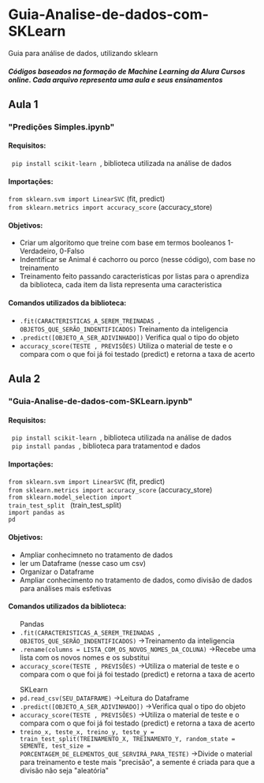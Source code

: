 # Guia-Analise-de-dados-com-SKLearn
Guia para análise de dados, utilizando sklearn

##### Códigos baseados na formação de Machine Learning da Alura Cursos online. Cada arquivo representa uma aula e seus ensinamentos 

## Aula 1

### "Predições Simples.ipynb"

#### Requisitos: 
<code> pip install scikit-learn </code>, biblioteca utilizada na análise de dados

#### Importações: 
<code>from sklearn.svm import LinearSVC</code> (fit, predict)<br>
<code>from sklearn.metrics import accuracy_score</code> (accuracy_store)

#### Objetivos: 
<ul> <li>Criar um algoritomo que treine com base em termos booleanos 1-Verdadeiro, 0-Falso</li>
  <li>Indentificar se Animal é cachorro ou porco (nesse código), com base no treinamento</li>
  <li>Treinamento feito passando caracteristicas por listas para o aprendiza da biblioteca,
  cada item da lista representa uma caracteristica</li>
</ul> 
  
#### Comandos utilizados da biblioteca:
<ul>
<li><code>.fit(CARACTERISTICAS_A_SEREM_TREINADAS , OBJETOS_QUE_SERÃO_INDENTIFICADOS)</code> Treinamento da inteligencia</li>
<li><code>.predict([OBJETO_A_SER_ADIVINHADO])</code> Verifica qual o tipo do objeto</li>
<li><code>accuracy_score(TESTE , PREVISÕES)</code> Utiliza o material de teste e o compara com o que foi já foi testado (predict) 
e retorna a taxa de acerto</li>
</ul>

## Aula 2

### "Guia-Analise-de-dados-com-SKLearn.ipynb"

#### Requisitos: 
<code> pip install scikit-learn </code>, biblioteca utilizada na análise de dados<br>
<code> pip install pandas </code>, biblioteca para tratamentod e dados

#### Importações: 
<code>from sklearn.svm import LinearSVC</code> (fit, predict)<br>
<code>from sklearn.metrics import accuracy_score</code> (accuracy_store)<br>
<code>from sklearn.model_selection import train_test_split </code> (train_test_split)<br>
<code>import pandas as pd </code>

#### Objetivos: 
<ul> <li>Ampliar conhecimneto no tratamento de dados</li>
  <li>ler um Dataframe (nesse caso um csv)</li>
  <li>Organizar o Dataframe</li>
  <li>Ampliar conhecimento no tratamento de dados, como divisão de dados para análises mais esfetivas</li>
</ul> 
  
  
#### Comandos utilizados da biblioteca:
<ul> Pandas
<li><code>.fit(CARACTERISTICAS_A_SEREM_TREINADAS , OBJETOS_QUE_SERÃO_INDENTIFICADOS)</code> ->Treinamento da inteligencia</li>
<li><code>.rename(columns = LISTA_COM_OS_NOVOS_NOMES_DA_COLUNA)</code> ->Recebe uma lista com os novos nomes e os substitui</li>
<li><code>accuracy_score(TESTE , PREVISÕES)</code> ->Utiliza o material de teste e o compara com o que foi já foi testado (predict) 
e retorna a taxa de acerto</li>
</ul>

<ul> SKLearn
<li><code>pd.read_csv(SEU_DATAFRAME)</code> ->Leitura do Dataframe</li>
<li><code>.predict([OBJETO_A_SER_ADIVINHADO])</code> ->Verifica qual o tipo do objeto</li>
<li><code>accuracy_score(TESTE , PREVISÕES)</code> ->Utiliza o material de teste e o compara com o que foi já foi testado (predict) 
e retorna a taxa de acerto</li>
 <li><code>treino_x, teste_x, treino_y, teste_y = train_test_split(TREINAMENTO_X, TREINAMENTO_Y, random_state = SEMENTE, test_size = PORCENTAGEM_DE_ELEMENTOS_QUE_SERVIRÁ_PARA_TESTE)</code> ->Divide o material para treinamento e teste mais "precisão", a semente é criada para que a divisão não seja "aleatória"</li>
</ul>

